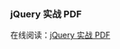 ### jQuery 实战 PDF

在线阅读：<a href="http://itmyhome.com/jquery-in-action-pdf" target="_blank">jQuery 实战 PDF</a>